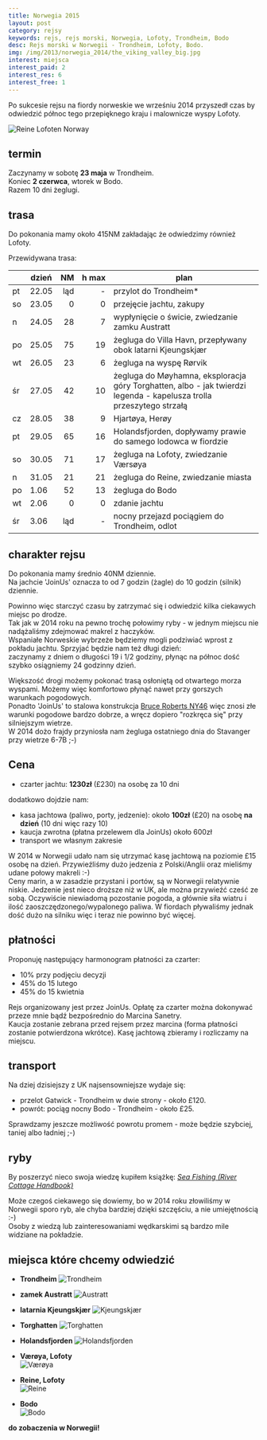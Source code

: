 ```yaml
---
title: Norwegia 2015
layout: post
category: rejsy
keywords: rejs, rejs morski, Norwegia, Lofoty, Trondheim, Bodo
desc: Rejs morski w Norwegii - Trondheim, Lofoty, Bodo.
img: /img/2013/norwegia_2014/the_viking_valley_big.jpg
interest: miejsca
interest_paid: 2
interest_res: 6
interest_free: 1
---
```

Po sukcesie rejsu na fiordy norweskie we wrześniu 2014 przyszedł czas by odwiedzić północ tego przepięknego kraju i malownicze wyspy Lofoty.

![Reine Lofoten Norway](/img/2014/norwegia/Reine-Lofoten-Islands-Norway.jpg)

termin
----------
Zaczynamy w sobotę **23 maja** w Trondheim.  
Koniec **2 czerwca**, wtorek w Bodo.  
Razem 10 dni żeglugi.  


trasa
--------
Do pokonania mamy około 415NM zakładając że odwiedzimy również Lofoty.

Przewidywana trasa:  


|    | dzień | NM | h&nbsp;max | plan |
| -- | ----- | --:| -----:| -----|
| pt | 22.05 | ląd |  -   | przylot do Trondheim* |
| so | 23.05 |  0 |   0   | przejęcie jachtu, zakupy |
| n  | 24.05 | 28 |   7   | wypłynięcie o świcie, zwiedzanie zamku Austratt |
| po | 25.05 | 75 |  19   | żegluga do Villa Havn, przepływany obok latarni Kjeungskjær |
| wt | 26.05 | 23 |   6   | żegluga na wyspę Rørvik |
| śr | 27.05 | 42 |  10   | żegluga do Møyhamna, eksploracja góry Torghatten, albo - jak twierdzi legenda - kapelusza trolla przeszytego strzałą  |
| cz | 28.05 | 38 |   9   | Hjartøya, Herøy |
| pt | 29.05 | 65 |  16   | Holandsfjorden, dopływamy prawie do samego lodowca w fiordzie |
| so | 30.05 | 71 |  17   | żegluga na Lofoty, zwiedzanie Værsøya |
| n  | 31.05 | 21 |  21   | żegluga do Reine, zwiedzanie miasta |
| po |  1.06 | 52 |  13   | żegluga do Bodo |
| wt |  2.06 |  0 |   0   | zdanie jachtu |
| śr |  3.06 | ląd |  -   | nocny przejazd pociągiem do Trondheim, odlot |



charakter rejsu
--------------------
Do pokonania mamy średnio 40NM dziennie.  
Na jachcie 'JoinUs' oznacza to od 7 godzin (żagle) do 10 godzin (silnik) dziennie.

Powinno więc starczyć czasu by zatrzymać się i odwiedzić kilka ciekawych miejsc po drodze.  
Tak jak w 2014 roku na pewno trochę połowimy ryby - w jednym miejscu nie nadążaliśmy zdejmować makrel z haczyków.  
Wspaniałe Norweskie wybrzeże będziemy mogli podziwiać wprost z pokładu jachtu. Sprzyjać będzie nam też długi dzień:   
zaczynamy z dniem o długości 19 i 1/2 godziny, płynąc na północ dość szybko osiągniemy 24 godzinny dzień.

Większość drogi możemy pokonać trasą osłoniętą od otwartego morza wyspami. Możemy więc komfortowo płynąć nawet przy gorszych warunkach pogodowych.  
Ponadto 'JoinUs' to stalowa konstrukcja [Bruce Roberts NY46](http://joinus.eu/index.php/czartery/nasze-jachty) więc znosi złe
warunki pogodowe bardzo dobrze, a wręcz dopiero "rozkręca się" przy silniejszym wietrze.  
W 2014 dożo frajdy przyniosła nam żegluga ostatniego dnia do Stavanger przy wietrze 6-7B ;-)


Cena
--------
* czarter jachtu: **1230zł** (£230) na osobę za 10 dni

dodatkowo dojdzie nam:

* kasa jachtowa (paliwo, porty, jedzenie): około **100zł** (£20) na osobę **na dzień** (10 dni więc razy 10)  
* kaucja zwrotna (płatna przelewem dla JoinUs) około 600zł 
* transport we własnym zakresie  

W 2014 w Norwegii udało nam się utrzymać kasę jachtową na poziomie £15 osobę na dzień. Przywieźliśmy dużo jedzenia 
z Polski/Anglii oraz mieliśmy udane połowy makreli :-)  
Ceny marin, a w zasadzie przystani i portów, są w Norwegii relatywnie niskie. Jedzenie jest nieco droższe niż w UK, ale można przywieźć
cześć ze sobą. Oczywiście niewiadomą pozostanie pogoda, a głównie siła wiatru i ilość zaoszczędzonego/wypalonego paliwa. W fiordach 
pływaliśmy jednak dość dużo na silniku więc i teraz nie powinno być więcej.


płatności
-------------
Proponuję następujący harmonogram płatności za czarter:

* 10% przy podjęciu decyzji  
* 45% do 15 lutego  
* 45% do 15 kwietnia  
 
Rejs organizowany jest przez JoinUs. 
Opłatę za czarter można dokonywać przeze mnie bądź bezpośrednio do Marcina Sanetry.  
Kaucja zostanie zebrana przed rejsem przez marcina (forma płatności zostanie potwierdzona wkrótce).
Kasę jachtową zbieramy i rozliczamy na miejscu.


transport
-------------
Na dziej dzisiejszy z UK najsensowniejsze wydaje się:

* przelot Gatwick - Trondheim w dwie strony - około £120.
* powrót: pociąg nocny Bodo - Trondheim - około £25.

Sprawdzamy jeszcze możliwość powrotu promem - może będzie szybciej, taniej albo ładniej ;-)


ryby
------
By poszerzyć nieco swoja wiedzę kupiłem książkę: *[Sea Fishing (River Cottage Handbook)](http://www.amazon.co.uk/gp/product/1408801833/ref=ox_sc_act_title_1?ie=UTF8&psc=1&smid=AM8HWG5JVWH5J)*

Może czegoś ciekawego się dowiemy, bo w 2014 roku złowiliśmy w Norwegii sporo ryb, ale chyba bardziej dzięki szczęściu, a nie umiejętnością :-)  
Osoby z wiedzą lub zainteresowaniami wędkarskimi są bardzo mile widziane na pokładzie.


miejsca które chcemy odwiedzić
------


* **Trondheim**
  ![Trondheim](/img/2014/norwegia/trondheim.jpg)

* **zamek Austratt**
  ![Austratt](/img/2014/norwegia/Austrattborgen.jpg)

* **latarnia Kjeungskjær**
  ![Kjeungskjær](/img/2014/norwegia/Kjeungkjær_fyr.jpg)

* **Torghatten**
  ![Torghatten](/img/2014/norwegia/Torghatten.jpg)

* **Holandsfjorden**
  ![Holandsfjorden](/img/2014/norwegia/Engabreen_Holandsfjorden.jpg)

* **Værøya, Lofoty**  
  ![Værøya](/img/2014/norwegia/Vaeroya.jpg)

* **Reine, Lofoty**  
  ![Reine](/img/2014/norwegia/Reine-Lofoten-2.jpg)

* **Bodo**  
  ![Bodo](/img/2014/norwegia/bodo.jpg)


**do zobaczenia w Norwegii!**  
